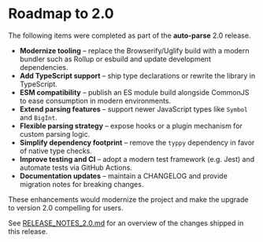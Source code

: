 # Roadmap to 2.0

The following items were completed as part of the **auto-parse** 2.0 release.

- **Modernize tooling** – replace the Browserify/Uglify build with a modern bundler such as Rollup or esbuild and update development dependencies.
- **Add TypeScript support** – ship type declarations or rewrite the library in TypeScript.
- **ESM compatibility** – publish an ES module build alongside CommonJS to ease consumption in modern environments.
- **Extend parsing features** – support newer JavaScript types like `Symbol` and `BigInt`.
- **Flexible parsing strategy** – expose hooks or a plugin mechanism for custom parsing logic.
- **Simplify dependency footprint** – remove the `typpy` dependency in favor of native type checks.
- **Improve testing and CI** – adopt a modern test framework (e.g. Jest) and automate tests via GitHub Actions.
- **Documentation updates** – maintain a CHANGELOG and provide migration notes for breaking changes.

These enhancements would modernize the project and make the upgrade to version 2.0 compelling for users.

See [RELEASE_NOTES_2.0.md](RELEASE_NOTES_2.0.md) for an overview of the changes shipped in this release.
